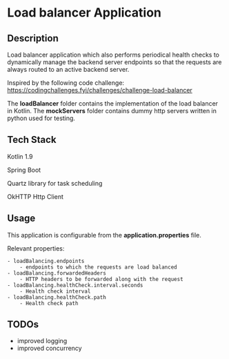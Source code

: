 # Load balancer Application

Description
----------------------

Load balancer application which also performs periodical health checks to dynamically manage the backend server endpoints so that the requests are always routed to an active backend server.


Inspired by the following code challenge: https://codingchallenges.fyi/challenges/challenge-load-balancer

The **loadBalancer** folder contains the implementation of the load balancer in Kotlin.
The **mockServers** folder contains dummy http servers written in python used for testing.



Tech Stack
-----------------------
Kotlin 1.9

Spring Boot

Quartz library for task scheduling

OkHTTP Http Client


Usage
-----------------------

This application is configurable from the <b>application.properties</b> file.

Relevant properties:

    - loadBalancing.endpoints
        - endpoints to which the requests are load balanced
    - loadBalancing.forwardedHeaders
        - HTTP headers to be forwarded along with the request
    - loadBalancing.healthCheck.interval.seconds
        - Health check interval
    - loadBalancing.healthCheck.path
        - Health check path

TODOs
------------------------

- improved logging
- improved concurrency
